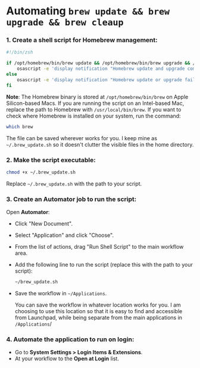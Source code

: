 # Automating `brew update && brew upgrade && brew cleaup`

### 1. Create a shell script for Homebrew management:

```bash
#!/bin/zsh

if /opt/homebrew/bin/brew update && /opt/homebrew/bin/brew upgrade && /opt/homebrew/bin/brew cleanup; then
    osascript -e 'display notification "Homebrew update and upgrade completed successfully." with title "Homebrew Updater"'
else
    osascript -e 'display notification "Homebrew update or upgrade failed. Check logs for details." with title "Homebrew Updater"'
fi
```

**Note**: The Homebrew binary is stored at `/opt/homebrew/bin/brew` on Apple Silicon-based Macs. If you are running the script on an Intel-based Mac, replace the path to Homebrew with `/usr/local/bin/brew`. If you want to check where Homebrew is installed on your system, run the command:

```bash
which brew
```

The file can be saved wherever works for you. I keep mine as `~/.brew_update.sh` so it doesn't clutter the visible files in the home directory.

### 2. Make the script executable:

```bash
chmod +x ~/.brew_update.sh
```

Replace `~/.brew_update.sh` with the path to your script.

### 3. Create an Automator job to run the script:

Open **Automator**:

* Click "New Document".

* Select "Application" and click "Choose".

* From the list of actions, drag "Run Shell Script" to the main workflow area.

* Add the following line to run the script (replace this with the path to your script):

  ```bash
  ~/brew_update.sh
  ```

* Save the workflow in `~/Applications`.

  You can save the workflow in whatever location works for you. I am choosing to use this location so that it is easy to find and accessible from Launchpad, while being separate from the main applications in `/Applications`/

### 4. Automate the application to run on login:

* Go to **System Settings > Login Items & Extensions**.
* At your workflow to the **Open at Login** list.